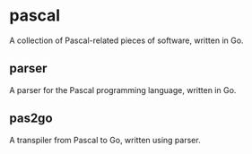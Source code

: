 # pascal

A collection of Pascal-related pieces of software, written in Go.

## parser

A parser for the Pascal programming language, written in Go.

## pas2go

A transpiler from Pascal to Go, written using parser.
